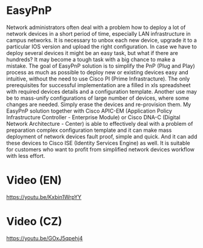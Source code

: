 # EasyPnP
Network administrators often deal with a problem how to deploy a lot of network devices in a short period of time, especially LAN infrastructure in campus networks. It is necessary to unbox each new device, upgrade it to a particular IOS version and upload the right configuration. In case we have to deploy several devices it might be an easy task, but what if there are hundreds? It may become a tough task with a big chance to make a mistake. The goal of EasyPnP solution is to simplify the PnP (Plug and Play) process as much as possible to deploy new or existing devices easy and intuitive, without the need to use Cisco PI (Prime Infrastracture). The only prerequisites for successful implementation are a filled in xls spreadsheet with required devices details and a configuration template. Another use may be to mass-unify configurations of large number of devices, where some changes are needed. Simply erase the devices and re-provision them. My EasyPnP solution together with Cisco APIC-EM (Application Policy Infrastructure Controller - Enterprise Module) or Cisco DNA-C (Digital Network Architecture - Center) is able to effectively deal with a problem of preparation complex configuration template and it can make mass deployment of network devices fault proof, simple and quick. And it can add these devices to Cisco ISE (Identity Services Engine) as well. It is suitable for customers who want to profit from simplified network devices workflow with less effort.
# Video (EN)
https://youtu.be/Kxbin1WrpYY
# Video (CZ)
https://youtu.be/GOxJ5qpehj4


